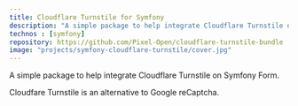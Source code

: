```yaml
---
title: Cloudflare Turnstile for Symfony
description: "A simple package to help integrate Cloudflare Turnstile on Symfony Form. Turnstile protects your form to spam bots."
technos : [symfony]
repository: https://github.com/Pixel-Open/cloudflare-turnstile-bundle
image: "projects/symfony-cloudflare-turnstile/cover.jpg"
---
```

A simple package to help integrate Cloudflare Turnstile on Symfony Form.

Cloudfare Turnstile is an alternative to Google reCaptcha.
<!-- break -->